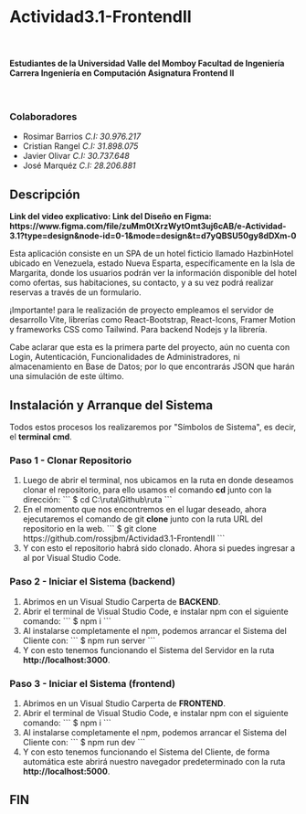 # Actividad3.1-FrontendII
<br><h4>
Estudiantes de la Universidad Valle del Momboy
Facultad de Ingeniería
Carrera Ingeniería en Computación
Asignatura Frontend II
</h4>
<br>
<h3>Colaboradores
</h3>
<ul>
<li>Rosimar Barrios  <i>C.I: 30.976.217</i></li>
<li>Cristian Rangel  <i>C.I: 31.898.075</i></li>
<li>Javier Olivar  <i>C.I: 30.737.648</i></li>
<li>José Marquéz  <i>C.I: 28.206.881</i></li>
</ul>


<h2>Descripción</h2>
<b>Link del video explicativo:  </b>
<b>Link del Diseño en Figma: https://www.figma.com/file/zuMm0tXrzWytOmt3uj6cAB/e-Actividad-3.1?type=design&node-id=0-1&mode=design&t=d7yQBSU50gy8dDXm-0</b>

Esta aplicación consiste en un SPA de un hotel ficticio llamado HazbinHotel ubicado en Venezuela, estado Nueva Esparta, específicamente en la Isla de Margarita, donde los usuarios podrán ver la información disponible del hotel como ofertas, sus habitaciones, su contacto, y a su vez podrá realizar reservas a través de un formulario.

¡Importante! para le realización de proyecto empleamos el servidor de desarrollo Vite, librerías como React-Bootstrap, React-Icons, Framer Motion y frameworks CSS como Tailwind. Para backend Nodejs y la librería. 

Cabe aclarar que esta es la primera parte del proyecto, aún no cuenta con Login, Autenticación, Funcionalidades de Administradores, ni almacenamiento en Base de Datos; por lo que encontrarás JSON que harán una simulación de este último.

<h2>Instalación y Arranque del Sistema</h2>
Todos estos procesos los realizaremos por "Símbolos de Sistema", es decir, el <b>terminal cmd</b>.

<h3>Paso 1 - Clonar Repositorio</h3>
<ol>
	<li>Luego de abrir el terminal, nos ubicamos en la ruta en donde deseamos clonar el repositorio, para ello usamos el comando <b>cd</b> junto con la dirección:
	```
	$ cd C:\ruta\Github\ruta
	```</li>
	<li>En el momento que nos encontremos en el lugar deseado, ahora ejecutaremos el comando de git <b>clone</b> junto con la ruta URL del repositorio en la web.
	```
	$ git clone https://github.com/rossjbm/Actividad3.1-FrontendII
	```</li> 
	<li>Y con esto el repositorio habrá sido clonado. Ahora si puedes ingresar a al por Visual Studio Code.</li>
</ol>
<h3>Paso 2 - Iniciar el Sistema (backend)</h3>
<ol>
	<li>Abrimos en un Visual Studio Carperta de <b>BACKEND</b>.</li>
	<li>Abrir el terminal de Visual Studio Code, e instalar npm con el siguiente comando:
	```
	$ npm i
	```</li> 
	<li>Al instalarse completamente el npm, podemos arrancar el Sistema del Cliente con:
	```
	$ npm run server
	```</li> 
	<li>Y con esto tenemos funcionando el Sistema del Servidor en la ruta <b>http://localhost:3000</b>.</li>
</ol>
<h3>Paso 3 - Iniciar el Sistema (frontend)</h3>
<ol>
	<li>Abrimos en un Visual Studio Carperta de <b>FRONTEND</b>.</li>
	<li>Abrir el terminal de Visual Studio Code, e instalar npm con el siguiente comando:
	```
	$ npm i
	```</li> 
	<li>Al instalarse completamente el npm, podemos arrancar el Sistema del Cliente con:
	```
	$ npm run dev
	```</li> 
	<li>Y con esto tenemos funcionando el Sistema del Cliente, de forma automática este abrirá nuestro navegador predeterminado con la ruta <b>http://localhost:5000</b>.</li>
</ol>

<h2>FIN</h2>